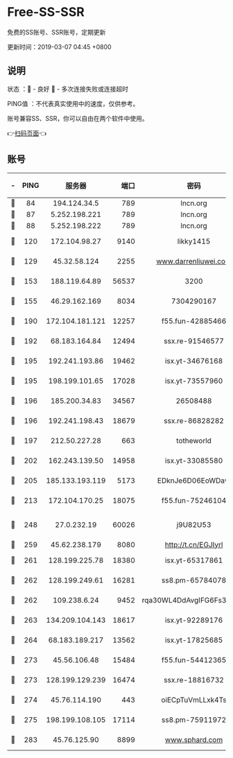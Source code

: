 # Free-SS-SSR

免费的SS账号、SSR账号，定期更新

更新时间：2019-03-07 04:45 +0800

## 说明

状态     ：🙂 - 良好 🙁 - 多次连接失败或连接超时

PING值   ：不代表真实使用中的速度，仅供参考。

账号兼容SS、SSR，你可以自由在两个软件中使用。

👉[扫码页面](https://liesauer.github.io/Free-SS-SSR/)👈

## 账号

|-|PING|服务器|端口|密码|加密方式|区域|
|:----:|:----:|:-----:|-----:|:----:|:----:|:----:|
|🙂|84|194.124.34.5|789|lncn.org|rc4|JP|
|🙂|87|5.252.198.221|789|lncn.org|rc4|JP|
|🙂|88|5.252.198.222|789|lncn.org|rc4|JP|
|🙂|120|172.104.98.27|9140|likky1415|aes-256-cfb|JP|
|🙂|129|45.32.58.124|2255|www.darrenliuwei.com|aes-256-cfb|JP|
|🙂|153|188.119.64.89|56537|3200|aes-256-cfb|RU|
|🙂|155|46.29.162.169|8034|7304290167|aes-256-cfb|RU|
|🙂|190|172.104.181.121|12257|f55.fun-42885466|aes-256-cfb|SG|
|🙂|192|68.183.164.84|12494|ssx.re-91546577|aes-256-cfb|US|
|🙂|195|192.241.193.86|19462|isx.yt-34676168|aes-256-cfb|US|
|🙂|195|198.199.101.65|17028|isx.yt-73557960|aes-256-cfb|US|
|🙂|196|185.200.34.83|34567|26508488|aes-256-cfb|US|
|🙂|196|192.241.198.43|18679|ssx.re-86828282|aes-256-cfb|US|
|🙂|197|212.50.227.28|663|totheworld|aes-256-cfb|US|
|🙂|202|162.243.139.50|14958|isx.yt-33085580|aes-256-cfb|US|
|🙂|205|185.133.193.119|5173|EDknJe6D06EoWDaw|aes-256-cfb|US|
|🙂|213|172.104.170.25|18075|f55.fun-75246104|aes-256-cfb|SG|
|🙂|248|27.0.232.19|60026|j9U82U53|xchacha20-ietf-poly1305|HK|
|🙂|259|45.62.238.179|8080|http://t.cn/EGJIyrl|rc4-md5|CA|
|🙂|261|128.199.225.78|18380|isx.yt-65317861|aes-256-cfb|SG|
|🙂|262|128.199.249.61|16281|ss8.pm-65784078|aes-256-cfb|SG|
|🙂|262|109.238.6.24|9452|rqa30WL4DdAvgIFG6Fs3znzTa|aes-256-cfb|FR|
|🙂|263|134.209.104.143|18617|isx.yt-92289176|aes-256-cfb|SG|
|🙂|264|68.183.189.217|13562|isx.yt-17825685|aes-256-cfb|SG|
|🙂|273|45.56.106.48|15484|f55.fun-54412365|aes-256-cfb|US|
|🙂|273|128.199.129.239|16474|ssx.re-18816732|aes-256-cfb|SG|
|🙂|274|45.76.114.190|443|oiECpTuVmLLxk4Ts|aes-256-cfb|AU|
|🙂|275|198.199.108.105|17114|ss8.pm-75911972|aes-256-cfb|US|
|🙂|283|45.76.125.90|8899|www.sphard.com|aes-256-cfb|AU|
